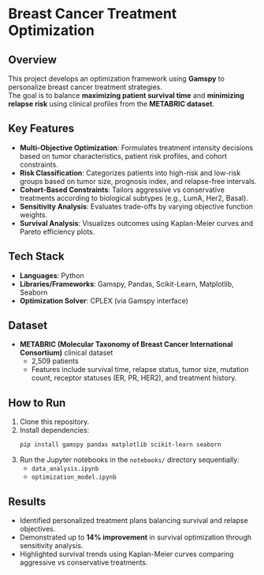 # Breast Cancer Treatment Optimization

## Overview
This project develops an optimization framework using **Gamspy** to personalize breast cancer treatment strategies.  
The goal is to balance **maximizing patient survival time** and **minimizing relapse risk** using clinical profiles from the **METABRIC dataset**.

## Key Features
- **Multi-Objective Optimization**: Formulates treatment intensity decisions based on tumor characteristics, patient risk profiles, and cohort constraints.
- **Risk Classification**: Categorizes patients into high-risk and low-risk groups based on tumor size, prognosis index, and relapse-free intervals.
- **Cohort-Based Constraints**: Tailors aggressive vs conservative treatments according to biological subtypes (e.g., LumA, Her2, Basal).
- **Sensitivity Analysis**: Evaluates trade-offs by varying objective function weights.
- **Survival Analysis**: Visualizes outcomes using Kaplan-Meier curves and Pareto efficiency plots.

## Tech Stack
- **Languages**: Python
- **Libraries/Frameworks**: Gamspy, Pandas, Scikit-Learn, Matplotlib, Seaborn
- **Optimization Solver**: CPLEX (via Gamspy interface)

## Dataset
- **METABRIC (Molecular Taxonomy of Breast Cancer International Consortium)** clinical dataset  
  - 2,509 patients
  - Features include survival time, relapse status, tumor size, mutation count, receptor statuses (ER, PR, HER2), and treatment history.


## How to Run
1. Clone this repository.
2. Install dependencies:
   ```bash
   pip install gamspy pandas matplotlib scikit-learn seaborn
   ```
3. Run the Jupyter notebooks in the `notebooks/` directory sequentially:
   - `data_analysis.ipynb`
   - `optimization_model.ipynb`

## Results
- Identified personalized treatment plans balancing survival and relapse objectives.
- Demonstrated up to **14% improvement** in survival optimization through sensitivity analysis.
- Highlighted survival trends using Kaplan-Meier curves comparing aggressive vs conservative treatments.
